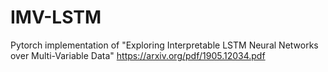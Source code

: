 # IMV-LSTM
Pytorch implementation of "Exploring Interpretable LSTM Neural Networks over Multi-Variable Data" https://arxiv.org/pdf/1905.12034.pdf
